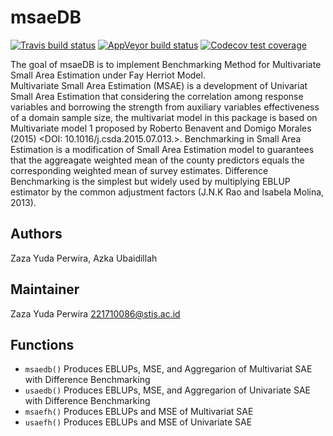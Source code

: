 
<!-- README.md is generated from README.Rmd. Please edit that file -->

# msaeDB

<!-- badges: start -->

[![Travis build
status](https://travis-ci.com/zazaperwira/msaeDB.svg?branch=master)](https://travis-ci.com/zazaperwira/msaeDB)
[![AppVeyor build
status](https://ci.appveyor.com/api/projects/status/github/zazaperwira/msaeDB?branch=master&svg=true)](https://ci.appveyor.com/project/zazaperwira/msaeDB)
[![Codecov test
coverage](https://codecov.io/gh/zazaperwira/msaeDB/branch/master/graph/badge.svg)](https://codecov.io/gh/zazaperwira/msaeDB?branch=master)
<!-- badges: end -->

The goal of msaeDB is to implement Benchmarking Method for Multivariate
Small Area Estimation under Fay Herriot Model.  
Multivariate Small Area Estimation (MSAE) is a development of Univariat
Small Area Estimation that considering the correlation among response
variables and borrowing the strength from auxiliary variables
effectiveness of a domain sample size, the multivariat model in this
package is based on Multivariate model 1 proposed by Roberto Benavent
and Domigo Morales (2015) \<DOI: 10.1016/j.csda.2015.07.013.\>.
Benchmarking in Small Area Estimation is a modification of Small Area
Estimation model to guarantees that the aggreagate weighted mean of the
county predictors equals the corresponding weighted mean of survey
estimates. Difference Benchmarking is the simplest but widely used by
multiplying EBLUP estimator by the common adjustment factors (J.N.K Rao
and Isabela Molina, 2013).

## Authors

Zaza Yuda Perwira, Azka Ubaidillah

## Maintainer

Zaza Yuda Perwira <221710086@stis.ac.id>

## Functions

  - `msaedb()` Produces EBLUPs, MSE, and Aggregarion of Multivariat SAE
    with Difference Benchmarking
  - `usaedb()` Produces EBLUPs, MSE, and Aggregarion of Univariate SAE
    with Difference Benchmarking
  - `msaefh()` Produces EBLUPs and MSE of Multivariat SAE
  - `usaefh()` Produces EBLUPs and MSE of Univariate SAE
